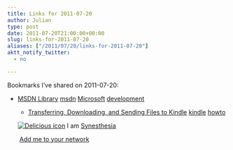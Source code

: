 ```yaml
---
title: Links for 2011-07-20
author: Julian
type: post
date: 2011-07-20T21:00:00+00:00
slug: links-for-2011-07-20 
aliases: ["/2011/07/20/links-for-2011-07-20"]
aktt_notify_twitter:
  - no

---
```

Bookmarks I&#8217;ve shared on 2011-07-20:

  * [MSDN Library][1] 
    [msdn][2] [Microsoft][3] [development][4] </li> 
    
      * [Transferring, Downloading, and Sending Files to Kindle][5] 
        [kindle][6] [howto][7] </li> </ul> 
        
        <p class="deliciouslink">
          <a href="https://del.icio.us/synesthesia" title="See all my bookmarks on del.icio.us"><img src="https://www.synesthesia.co.uk/images/deliciousicon.jpg" alt="Delicious icon" /></a>&nbsp;I am <a href="https://del.icio.us/synesthesia" title="See all my bookmarks on del.icio.us">Synesthesia</a>
        </p>
        
        <p class="deliciouslink">
          <a href="https://del.icio.us/network?add=synesthesia" title="Add me to your del.icio.us network"><img src="https://www.synesthesia.co.uk/images/add.gif" alt="" /></a>&nbsp;<a href="https://del.icio.us/network?add=synesthesia" title="Add me to your del.icio.us network">Add me to your network</a>
        </p>

 [1]: https://msdn.microsoft.com/en-us/library
 [2]: https://www.delicious.com/synesthesia/msdn
 [3]: https://www.delicious.com/synesthesia/Microsoft
 [4]: https://www.delicious.com/synesthesia/development
 [5]: https://www.amazon.co.uk/gp/help/customer/display.html/ref=hp_200493090_ksupphm_tranpdoc?nodeId=200493090
 [6]: https://www.delicious.com/synesthesia/kindle
 [7]: https://www.delicious.com/synesthesia/howto